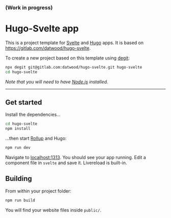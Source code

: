 ### (Work in progress) 
# Hugo-Svelte app

This is a project template for [Svelte](https://svelte.dev) and [Hugo](https://gohugo.io) apps. It is based on  https://gitlab.com/datwood/hugo-svelte.

To create a new project based on this template using [degit](https://github.com/Rich-Harris/degit):

```bash
npx degit git@gitlab.com:datwood/hugo-svelte.git hugo-svelte
cd hugo-svelte
```

*Note that you will need to have [Node.js](https://nodejs.org) installed.*

****
## Get started

Install the dependencies...

```bash
cd hugo-svelte
npm install
```

...then start [Rollup](https://rollupjs.org) and Hugo:

```bash
npm run dev
```

Navigate to [localhost:1313](http://localhost:1313). You should see your app running. Edit a component file in `svelte` and save it. Livereload is built-in.

## Building

From within your project folder:

```bash
npm run build
```

You will find your website files inside `public/`.
